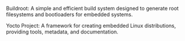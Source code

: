 
Buildroot: A simple and efficient build system designed to generate root filesystems and bootloaders for embedded systems.

Yocto Project: A framework for creating embedded Linux distributions, providing tools, metadata, and documentation.